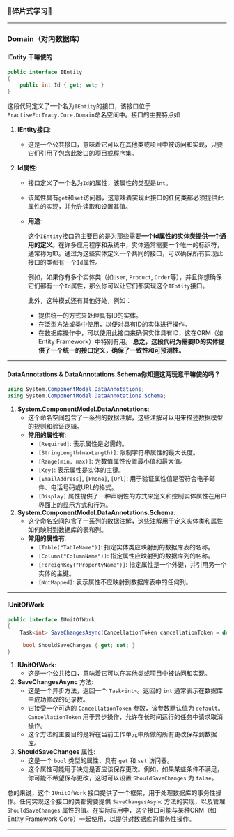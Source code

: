 ### 🧩碎片式学习🧩

***

### Domain（对内数据库）

#### IEntity 干嘛使的

```c#
public interface IEntity
{
    public int Id { get; set; }
}
```

这段代码定义了一个名为`IEntity`的接口，该接口位于`PractiseForTracy.Core.Domain`命名空间中。接口的主要特点如

1. **IEntity接口**:

   - 这是一个公共接口，意味着它可以在其他类或项目中被访问和实现，只要它们引用了包含此接口的项目或程序集。

2. **Id属性**:

   - 接口定义了一个名为`Id`的属性，该属性的类型是`int`。

   - 该属性具有`get`和`set`访问器，这意味着实现此接口的任何类都必须提供此属性的实现，并允许读取和设置其值。

   - **用途**:

     这个`IEntity`接口的主要目的是为那些需要**一个Id属性的实体类提供一个通用的定义**。在许多应用程序和系统中，实体通常需要一个唯一的标识符，通常称为ID。通过为这些实体定义一个共同的接口，可以确保所有实现此接口的类都有一个`Id`属性。

     例如，如果你有多个实体类（如`User`, `Product`, `Order`等），并且你想确保它们都有一个`Id`属性，那么你可以让它们都实现这个`IEntity`接口。

     此外，这种模式还有其他好处，例如：

     - 提供统一的方式来处理具有ID的实体。
     - 在泛型方法或类中使用，以便对具有ID的实体进行操作。
     - 在数据库操作中，可以使用此接口来确保实体具有ID，这在ORM（如Entity Framework）中特别有用。
**总之，这段代码为需要ID的实体提供了一个统一的接口定义，确保了一致性和可预测性。**
---

#### DataAnnotations & DataAnnotations.Schema你知道这两玩意干嘛使的吗？

```c#
using System.ComponentModel.DataAnnotations;
using System.ComponentModel.DataAnnotations.Schema;
```

1. **System.ComponentModel.DataAnnotations**:
   - 这个命名空间包含了一系列的数据注解，这些注解可以用来描述数据模型的规则和验证逻辑。
   - **常用的属性有**:
     - `[Required]`: 表示属性是必需的。
     - `[StringLength(maxLength)]`: 限制字符串属性的最大长度。
     - `[Range(min, max)]`: 为数值属性设置最小值和最大值。
     - `[Key]`: 表示属性是实体的主键。
     - `[EmailAddress]`, `[Phone]`, `[Url]`: 用于验证属性值是否符合电子邮件、电话号码或URL的格式。
     - `[Display]` 属性提供了一种声明性的方式来定义和控制实体属性在用户界面上的显示方式和行为。
2. **System.ComponentModel.DataAnnotations.Schema**:
   - 这个命名空间包含了一系列的数据注解，这些注解用于定义实体类和属性如何映射到数据库的表和列。
   - **常用的属性有**:
     - `[Table("TableName")]`: 指定实体类应映射到的数据库表的名称。
     - `[Column("ColumnName")]`: 指定属性应映射到的数据库列的名称。
     - `[ForeignKey("PropertyName")]`: 指定属性是一个外键，并引用另一个实体的主键。
     - `[NotMapped]`: 表示属性不应映射到数据库表中的任何列。
***

#### IUnitOfWork

```c#
public interface IUnitOfWork
{
    Task<int> SaveChangesAsync(CancellationToken cancellationToken = default);

     bool ShouldSaveChanges { get; set; }
}
```

1. **IUnitOfWork**:
   - 这是一个公共接口，意味着它可以在其他类或项目中被访问和实现。
2. **SaveChangesAsync** 方法:
   - 这是一个异步方法，返回一个 `Task<int>`。返回的 `int` 通常表示在数据库中成功修改的记录数。
   - 它接受一个可选的 `CancellationToken` 参数，该参数默认值为 `default`。`CancellationToken` 用于异步操作，允许在长时间运行的任务中请求取消操作。
   - 这个方法的主要目的是将在当前工作单元中所做的所有更改保存到数据库。
3. **ShouldSaveChanges** 属性:
   - 这是一个 `bool` 类型的属性，具有 `get` 和 `set` 访问器。
   - 这个属性可能用于决定是否应该保存更改。例如，如果某些条件不满足，你可能不希望保存更改，这时可以设置 `ShouldSaveChanges` 为 `false`。

总的来说，这个 `IUnitOfWork` 接口提供了一个框架，用于处理数据库的事务性操作。任何实现这个接口的类都需要提供 `SaveChangesAsync` 方法的实现，以及管理 `ShouldSaveChanges` 属性的值。在实际应用中，这个接口可能与某种ORM（如Entity Framework Core）一起使用，以提供对数据库的事务性操作。

---

